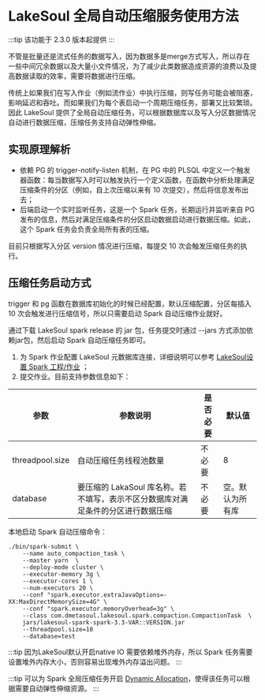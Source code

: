 # LakeSoul 全局自动压缩服务使用方法

<!--
SPDX-FileCopyrightText: 2023 LakeSoul Contributors

SPDX-License-Identifier: Apache-2.0
-->

:::tip
该功能于 2.3.0 版本起提供
:::

不管是批量还是流式任务的数据写入，因为数据多是merge方式写入，所以存在一些中间冗余数据以及大量小文件情况，为了减少此类数据造成资源的浪费以及提高数据读取的效率，需要将数据进行压缩。

传统上如果我们在写入作业（例如流作业）中执行压缩，则写任务可能会被阻塞，影响延迟和吞吐。而如果我们为每个表启动一个周期压缩任务，部署又比较繁琐。因此 LakeSoul 提供了全局自动压缩任务，可以根据数据库以及写入分区数据情况自动进行数据压缩，压缩任务支持自动弹性伸缩。

## 实现原理解析
- 依赖 PG 的 trigger-notify-listen 机制，在 PG 中的 PLSQL 中定义一个触发器函数：每当数据写入时可以触发执行一个定义函数，在函数中分析处理满足压缩条件的分区（例如，自上次压缩以来有 10 次提交），然后将信息发布出去；
- 后端启动一个实时监听任务，这是一个 Spark 任务，长期运行并监听来自 PG 发布的信息，然后对满足压缩条件的分区启动数据启动进行数据压缩。如此，这个 Spark 任务会负责全局所有表的压缩。

目前只根据写入分区 version 情况进行压缩，每提交 10 次会触发压缩任务的执行。

## 压缩任务启动方式

trigger 和 pg 函数在数据库初始化的时候已经配置，默认压缩配置，分区每插入 10 次会触发进行压缩信号，所以只需要启动 Spark 自动压缩作业就好。

通过下载 LakeSoul spark release 的 jar 包，任务提交时通过 --jars 方式添加依赖jar包，然后启动 Spark 自动压缩任务即可。

1. 为 Spark 作业配置 LakeSoul 元数据库连接，详细说明可以参考 [LakeSoul设置 Spark 工程/作业](../03-Usage%20Docs/02-setup-spark.md) ；
2. 提交作业。目前支持参数信息如下：

| 参数              | 参数说明                                          | 是否必要 | 默认值        |
|-----------------|-----------------------------------------------|------|------------|
| threadpool.size | 自动压缩任务线程池数量                                   | 不必要  | 8          |
| database        | 要压缩的 LakaSoul 库名称。若不填写，表示不区分数据库对满足条件的分区进行数据压缩 | 不必要  | 空。默认为所有库 |

本地启动 Spark 自动压缩命令：
```shell
./bin/spark-submit \
    --name auto_compaction_task \
    --master yarn  \
    --deploy-mode cluster \
    --executor-memory 3g \
    --executor-cores 1 \
    --num-executors 20 \
    --conf "spark.executor.extraJavaOptions=-XX:MaxDirectMemorySize=4G" \
    --conf "spark.executor.memoryOverhead=3g" \
    --class com.dmetasoul.lakesoul.spark.compaction.CompactionTask  \
    jars/lakesoul-spark-spark-3.3-VAR::VERSION.jar 
    --threadpool.size=10
    --database=test
```
:::tip
因为LakeSoul默认开启native IO 需要依赖堆外内存，所以 Spark 任务需要设置堆外内存大小，否则容易出现堆外内存溢出问题。
:::

:::tip
可以为 Spark 全局压缩任务开启 [Dynamic Allocation](https://spark.apache.org/docs/3.3.1/job-scheduling.html#dynamic-resource-allocation)，使得该任务可以根据需要自动弹性伸缩资源。
:::